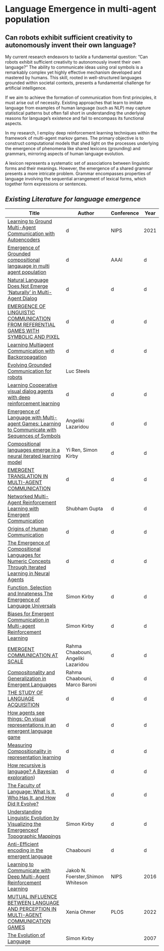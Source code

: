 <h1 id="language-emergence-in-multi-agent-population">Language Emergence in multi-agent population</h1>
<h2 id="can-robots-exhibit-sufficient-creativity-to-autonomously-invent-their-own-language-">Can robots exhibit sufficient creativity to autonomously invent their own language?</h2>
<p>My current research endeavors to tackle a fundamental question: ”Can robots exhibit sufficient creativity to autonomously invent their own language?” The ability to communicate ideas using oral symbols is a remarkably complex yet highly effective mechanism developed and mastered by humans. This skill, rooted in well-structured languages grounded within societal contexts, presents a fundamental challenge for artificial intelligence.</p>
<p>If we aim to achieve the formation of communication from first principles, it must arise out of necessity. Existing approaches that learn to imitate language from examples of human language (such as NLP) may capture statistical patterns but often fall short in understanding the underlying reasons for language’s existence and fail to encompass its functional aspects.</p>
<p>In my research, I employ deep reinforcement learning techniques within the framework of multi-agent markov games. The primary objective is to construct computational models that shed light on the processes underlying the emergence of phenomena like shared lexicons (grounding) and grammars, mirroring aspects of human language evolution.</p>
<p>A lexicon represents a systematic set of associations between linguistic forms and their meanings. However, the emergence of a shared grammar presents a more intricate problem. Grammar encompasses properties of language involving the sequential arrangement of lexical forms, which together form expressions or sentences.</p>
<h2 id="_existing-literature-for-language-emergence_"><em>Existing Literature for language emergence</em></h2>
<table>
<thead>
<tr>
<th>Title</th>
<th>Author</th>
<th>Conference</th>
<th>Year</th>
</tr>
</thead>
<tbody>
<tr>
<td><a href="https://toruowo.github.io/marl-ae-comm/">Learning to Ground Multi-Agent Communication with Autoencoders</a></td>
<td>d</td>
<td>NIPS</td>
<td>2021</td>
</tr>
<tr>
<td><a href="https://arxiv.org/pdf/1703.04908.pdf">Emergence of Grounded compositional langauage in multi agent population</a></td>
<td>d</td>
<td>AAAI</td>
<td>d</td>
</tr>
<tr>
<td><a href="https://aclanthology.org/D17-1321.pdf">Natural Language Does Not Emerge ‘Naturally’ in Multi-Agent Dialog</a></td>
<td>d</td>
<td>d</td>
<td>d</td>
</tr>
<tr>
<td><a href="https://openreview.net/pdf?id=HJGv1Z-AW">EMERGENCE OF LINGUISTIC COMMUNICATION FROM REFERENTIAL GAMES WITH SYMBOLIC AND PIXEL</a></td>
<td>d</td>
<td>d</td>
<td>d</td>
</tr>
<tr>
<td><a href="https://proceedings.neurips.cc/paper/2016/file/55b1927fdafef39c48e5b73b5d61ea60-Paper.pdf">Learning Multiagent Communication with Backpropagation</a></td>
<td>d</td>
<td>d</td>
<td>d</td>
</tr>
<tr>
<td><a href="https://digital.csic.es/bitstream/10261/128155/1/Evolving%20grounded.pdf">Evolving Grounded Communication for robots</a></td>
<td>Luc Steels</td>
</tr>
<tr>
<td><a href="https://openaccess.thecvf.com/content_ICCV_2017/papers/Das_Learning_Cooperative_Visual_ICCV_2017_paper.pdf">Learning Cooperative visual dialog agents with deep reinforcement learning</a></td>
<td>d</td>
<td>d</td>
<td>d</td>
</tr>
<tr>
<td><a href="https://arxiv.org/pdf/1705.11192.pdf">Emergence of Language with Multi-agent Games: Learning to Communicate with Sequences of Symbols</a></td>
<td>Angeliki Lazaridou</td>
<td>d</td>
<td>d</td>
</tr>
<tr>
<td><a href="http://www.openreview.net/pdf?id=HkePNpVKPB">Compositional languages emerge in a neural iterated learning model</a></td>
<td>Yi Ren, Simon Kirby</td>
<td>d</td>
<td>d</td>
  </tr>
  <tr>
  <td><a href="https://arxiv.org/pdf/1710.06922.pdf">EMERGENT TRANSLATION IN MULTI-AGENT COMMUNICATION</a></td>
  <td>d</td>
  <td>d</td>
  <td>d</td>
  </tr>
  
  <tr>
  <td><a href="https://arxiv.org/pdf/2004.02780.pdf">Networked Multi-Agent Reinforcement Learning with Emergent Communication</a></td>
  <td>Shubham Gupta</td>
  <td>d</td>
  <td>d</td>
  </tr>

  <tr>
  <td><a href="https://yzhu.io/courses/core/reading/06.tomasello.pdf">Origins of Human Communication</a></td>
  <td>d</td>
  <td>d</td>
  <td>d</td>
  </tr>

  <tr>
  <td><a href="https://arxiv.org/pdf/1910.05291.pdf">The Emergence of Compositional Languages for Numeric Concepts Through Iterated Learning in Neural Agents</a></td>
  <td>d</td>
  <td>d</td>
  <td>d</td>
  </tr>

  <tr>
  <td><a href="http://www.lel.ed.ac.uk/~simon/Papers/Kirby/thesis.pdf">Function, Selection and Innateness The Emergence of Language Universals</a></td>
  <td>Simon Kirby</td>
  <td>d</td>
  <td>d</td>
  </tr>

  <tr>
  <td><a href="https://proceedings.neurips.cc/paper_files/paper/2019/file/fe5e7cb609bdbe6d62449d61849c38b0-Paper.pdf">Biases for Emergent Communication in Multi-agent Reinforcement Learning</a></td>
  <td>Simon Kirby</td>
  <td>d</td>
  <td>d</td>
  </tr>

  <tr>
  <td><a href="https://openreview.net/pdf?id=AUGBfDIV9rL">EMERGENT COMMUNICATION AT SCALE</a></td>
  <td>Rahma Chaabouni, Angeliki Lazaridou</td>
  <td>d</td>
  <td>d</td>
  </tr>

  <tr>
  <td><a href="https://aclanthology.org/2020.acl-main.407.pdf">Compositonality and Generalization in Emergent Languages</a></td>
  <td>Rahma Chaabouni, Marco Baroni</td>
  <td>d</td>
  <td>d</td>
  </tr>

  <tr>
  <td><a href="https://www.researchgate.net/profile/Robin-Campbell/publication/265778931_The_Study_of_Language_Acquisition/links/5695a83908ae425c68985e25/The-Study-of-Language-Acquisition.pdf">THE STUDY OF LANGUAGE ACQUISITION</a></td>
  <td>d</td>
  <td>d</td>
  <td>d</td>
  </tr>

  <tr>
  <td><a href="https://aclanthology.org/D18-1119.pdf">How agents see things: On visual representations in an emergent language game</a></td>
  <td>d</td>
  <td>d</td>
  <td>d</td>
  </tr>

  <tr>
  <td><a href="https://openreview.net/pdf?id=HJz05o0qK7">Measuring Compositionality in representation learning</a></td>
  <td>d</td>
  <td>d</td>
  <td>d</td>
  </tr>

  <tr>
  <td><a href="https://sites.socsci.uci.edu/~lpearl/courses/readings/PerforsEtAl2010_RecursiveLang.pdf">How recursive is language? A Bayesian exploration</a>)</td>
  <td>d</td>
  <td>d</td>
  <td>d</td>
  </tr>

  <tr>
  <td><a href="https://www.science.org/doi/pdf/10.1126/science.298.5598.1569">The Faculty of Language: What Is It, Who Has It, and How Did It Evolve?</a></td>
  <td>d</td>
  <td>d</td>
  <td>d</td>
  </tr>

  <tr>
  <td><a href="https://citeseerx.ist.psu.edu/document?repid=rep1&amp;type=pdf&amp;doi=6a54db36afce548b5e4deefb3a4df0428a13a813">Understanding Linguistic Evolution by Visualizing the Emergenceof Topographic Mappings</a></td>
  <td>Simon Kirby</td>
  <td>d</td>
  <td>d</td>
  </tr>

  <tr>
  <td><a href="https://hal.science/hal-02274205/document#:~:text=Surprisingly%2C%20we%20find%20that%20networks,towards%20the%20maximum%20length%20threshold.">Anti-Efficient encoding in the emergent language</a></td>
  <td>Chaabouni</td>
  <td>d</td>
  <td>d</td>
  </tr>

  <tr>
  <td><a href="https://proceedings.neurips.cc/paper/2016/file/c7635bfd99248a2cdef8249ef7bfbef4-Paper.pdf">Learning to Communicate with Deep Multi-Agent Reinforcement Learning</a></td>
  <td>Jakob N. Foerster,Shimon Whiteson</td>
  <td>NIPS</td>
  <td>2016</td>
  </tr>

  <tr>
    <td><a href="https://arxiv.org/pdf/2112.14518.pdf">MUTUAL INFLUENCE BETWEEN LANGUAGE AND PERCEPTION IN MULTI-AGENT COMMUNICATION GAMES</a></td>
    <td>Xenia Ohmer</td>
    <td>PLOS</td>
    <td>2022</td>
  </tr>

  <tr>
    <td><a href="http://www.lel.ed.ac.uk/~simon/Papers/Kirby/The%2520Evolution%2520of%2520Language.pdf">The Evolution of Language</a></td>
    <td>Simon Kirby</td>
    <td></td>
    <td>2007</td>
  </tr>
</tbody>
</table>
